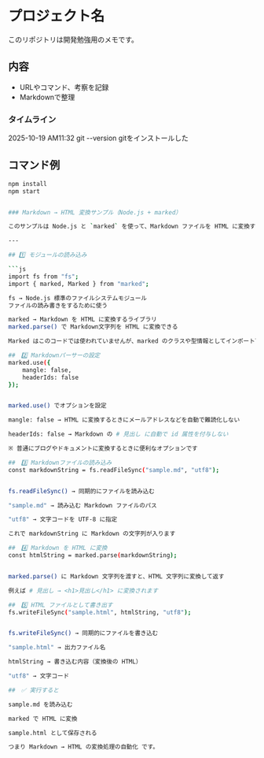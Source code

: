 # プロジェクト名
このリポジトリは開発勉強用のメモです。

## 内容
- URLやコマンド、考察を記録
- Markdownで整理


### タイムライン
2025-10-19 AM11:32
git --version
gitをインストールした

## コマンド例
```bash
npm install
npm start


### Markdown → HTML 変換サンプル（Node.js + marked）

このサンプルは Node.js と `marked` を使って、Markdown ファイルを HTML に変換する方法の解説です。

---

## 1️⃣ モジュールの読み込み

```js
import fs from "fs";
import { marked, Marked } from "marked";

fs → Node.js 標準のファイルシステムモジュール
ファイルの読み書きをするために使う

marked → Markdown を HTML に変換するライブラリ
marked.parse() で Markdown文字列を HTML に変換できる

Marked はこのコードでは使われていませんが、marked のクラスや型情報としてインポート可能

##　2️⃣ Markdownパーサーの設定
marked.use({
    mangle: false,
    headerIds: false
});


marked.use() でオプションを設定

mangle: false → HTML に変換するときにメールアドレスなどを自動で難読化しない

headerIds: false → Markdown の # 見出し に自動で id 属性を付与しない

※ 普通にブログやドキュメントに変換するときに便利なオプションです

##　3️⃣ Markdownファイルの読み込み
const markdownString = fs.readFileSync("sample.md", "utf8");


fs.readFileSync() → 同期的にファイルを読み込む

"sample.md" → 読み込む Markdown ファイルのパス

"utf8" → 文字コードを UTF-8 に指定

これで markdownString に Markdown の文字列が入ります

##　4️⃣ Markdown を HTML に変換
const htmlString = marked.parse(markdownString);


marked.parse() に Markdown 文字列を渡すと、HTML 文字列に変換して返す

例えば # 見出し → <h1>見出し</h1> に変換されます

##　5️⃣ HTML ファイルとして書き出す
fs.writeFileSync("sample.html", htmlString, "utf8");


fs.writeFileSync() → 同期的にファイルを書き込む

"sample.html" → 出力ファイル名

htmlString → 書き込む内容（変換後の HTML）

"utf8" → 文字コード

##　✅ 実行すると

sample.md を読み込む

marked で HTML に変換

sample.html として保存される

つまり Markdown → HTML の変換処理の自動化 です。